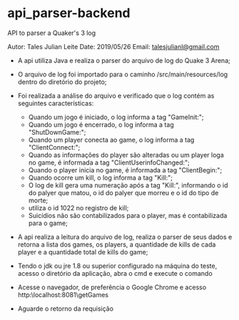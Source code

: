 # api_parser-backend
API to parser a Quaker's 3 log

Autor: Tales Julian Leite
Date: 2019/05/26
Email: talesjulianl@gmail.com

- A api utiliza Java e realiza o parser do arquivo de log do Quake 3 Arena;

- O arquivo de log foi importado para o caminho /src/main/resources/log dentro do diretório do projeto;

- Foi realizada a análise do arquivo e verificado que o log contém as seguintes características:
	- Quando um jogo é iniciado, o log informa a tag "GameInit:";
	- Quando um jogo é encerrado, o log informa a tag "ShutDownGame:";
	- Quando um player conecta ao game, o log informa a tag "ClientConnect:";
	- Quando as informações do player são alteradas ou um player loga no game, é informada a tag "ClientUserinfoChanged:";
	- Quando o player inicia no game, é informada a tag "ClientBegin:";
	- Quando ocorre um kill, o log informa a tag "Kill:";
	- O log de kill gera uma numeração após a tag "Kill:", informando o id do palyer que matou, o id do palyer que morreu e o id do tipo de morte;
	- <world> utiliza o id 1022 no registro de kill;
	- Suicídios não são contabilizados para o player, mas é contabilizada para o game;

- A api realiza a leitura do arquivo de log, realiza o parser de seus dados e retorna a lista
	dos games, os players, a quantidade de kills de cada player e a quantidade total de kills do game;

- Tendo o jdk ou jre 1.8 ou superior configurado na máquina do teste, acesso o diretório da aplicação, 
	abra o cmd e execute o comando 
- Acesse o navegador, de preferência o Google Chrome e acesso http:\\localhost:8081\getGames
- Aguarde o retorno da requisição